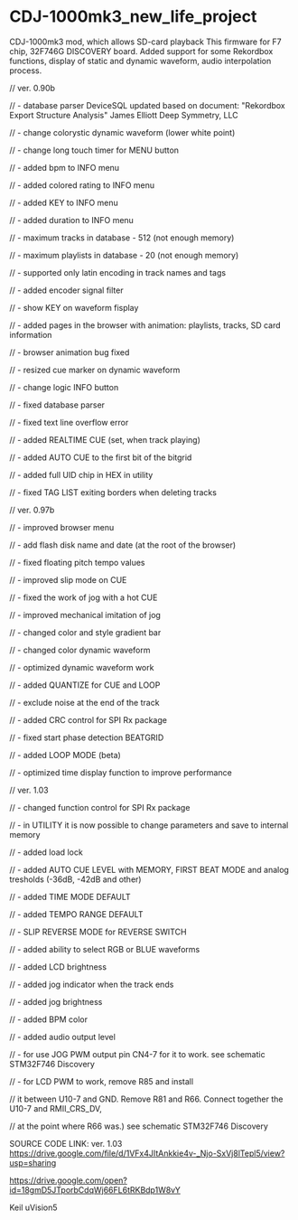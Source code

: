 # CDJ-1000mk3_new_life_project
CDJ-1000mk3 mod, which allows SD-card playback
This firmware for F7 chip, 32F746G DISCOVERY board.
Added support for some Rekordbox functions, display of static and dynamic waveform, audio interpolation process. 


//	ver. 0.90b

//		- database parser DeviceSQL updated based on document: "Rekordbox Export Structure Analysis" James Elliott Deep Symmetry, LLC

//		- change colorystic dynamic waveform (lower white point)

//		- change long touch timer for MENU button

//		- added bpm to INFO menu

//		- added colored rating to INFO menu

//		- added KEY to INFO menu

//		- added duration to INFO menu

//		- maximum tracks in database - 512 (not enough memory)

//		- maximum playlists in database - 20 (not enough memory)

//		- supported only latin encoding in track names and tags

//		- added encoder signal filter

//		- show KEY on waveform fisplay

//		- added pages in the browser with animation: playlists, tracks, SD card information

//		- browser animation bug fixed

//		- resized cue marker on dynamic waveform

//		- change logic INFO button

//		- fixed database parser

//		- fixed text line overflow error

//		- added REALTIME CUE (set, when track playing) 

//		- added AUTO CUE to the first bit of the bitgrid

//		- added full UID chip in HEX in utility		

//		- fixed TAG LIST exiting borders when deleting tracks

//	ver. 0.97b

//		- improved browser menu

//		- add flash disk name and date (at the root of the browser)

//		- fixed floating pitch tempo values

//		-	improved slip mode on CUE

//		- fixed the work of jog with a hot CUE

//		-	improved mechanical imitation of jog

//		-	changed color and style gradient bar

//		-	changed color dynamic waveform

//		- optimized dynamic waveform work

//		- added QUANTIZE for CUE and LOOP

//		- exclude noise at the end of the track

//		- added CRC control for SPI Rx package

//		- fixed start phase detection BEATGRID

//		-	added LOOP MODE (beta)

//		- optimized time display function to improve performance	

//	ver. 1.03

//		- changed function control for SPI Rx package

//		- in UTILITY it is now possible to change parameters and save to internal memory

//		- added load lock

//		- added AUTO CUE LEVEL with MEMORY, FIRST BEAT MODE and analog tresholds (-36dB, -42dB and other)

//		- added TIME MODE DEFAULT 

//		- added TEMPO RANGE DEFAULT 

//		- SLIP REVERSE MODE for REVERSE SWITCH

//		- added ability to select RGB or BLUE waveforms

//		- added LCD brightness

//		- added jog indicator when the track ends 

//		- added jog brightness

//		- added BPM color

//		- added audio output level

//		- for use JOG PWM output pin CN4-7 for it to work. see schematic STM32F746 Discovery

//		- for LCD PWM to work, remove R85 and install

//		  it between U10-7 and GND. Remove R81 and R66. Connect together the U10-7 and RMII_CRS_DV, 

//		  at the point where R66 was.) see schematic STM32F746 Discovery


SOURCE CODE LINK:
ver. 1.03
https://drive.google.com/file/d/1VFx4JItAnkkie4v-_Njo-SxVj8lTepl5/view?usp=sharing


https://drive.google.com/open?id=18gmD5JTporbCdqWj66FL6tRKBdp1W8vY

Keil uVision5
